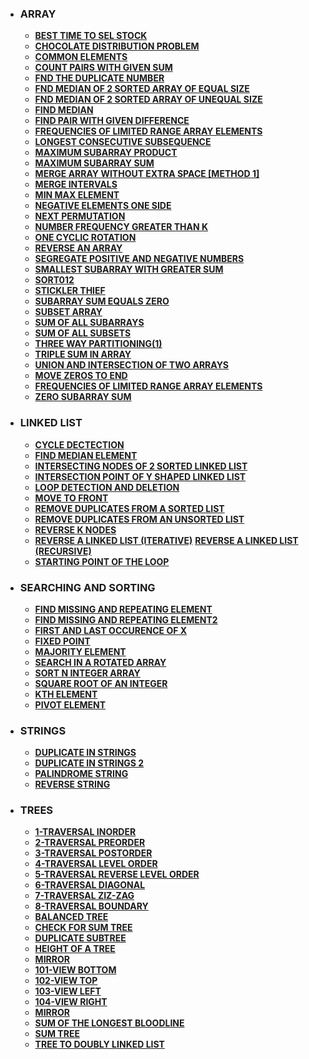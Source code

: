 * ### ARRAY
    * __[BEST TIME TO SEL STOCK](https://github.com/ashish25-bit/data-structure-algorithms/blob/master/Array/Best-Time-To-Sell-Stock.cpp)__
    * __[CHOCOLATE DISTRIBUTION PROBLEM](https://github.com/ashish25-bit/data-structure-algorithms/blob/master/Array/Chocolate-Distribution-Problem.cpp)__
    * __[COMMON ELEMENTS](https://github.com/ashish25-bit/data-structure-algorithms/blob/master/Array/Common-Elements-3-Array.cpp)__
    * __[COUNT PAIRS WITH GIVEN SUM](https://github.com/ashish25-bit/data-structure-algorithms/blob/master/Array/Count-Pairs-With-Given-Sum.cpp)__
    * __[FND THE DUPLICATE NUMBER](https://github.com/ashish25-bit/data-structure-algorithms/blob/master/Array/Duplicate-Element(Only-One).cpp)__
    * __[FND MEDIAN OF 2 SORTED ARRAY OF EQUAL SIZE](https://github.com/ashish25-bit/data-structure-algorithms/blob/master/Array/Find-Median-2-Sorted-Array-Equal-Size.cpp)__
    * __[FND MEDIAN OF 2 SORTED ARRAY OF UNEQUAL SIZE](https://github.com/ashish25-bit/data-structure-algorithms/blob/master/Array/Find-Median-2-Sorted-Array-Unequal-Size.cpp)__
    * __[FIND MEDIAN](https://github.com/ashish25-bit/data-structure-algorithms/blob/master/Array/Find-Median-Array.cpp)__
    * __[FIND PAIR WITH GIVEN DIFFERENCE](https://github.com/ashish25-bit/data-structure-algorithms/blob/master/Array/Find-Pair-Given-Difference.cpp)__
    * __[FREQUENCIES OF LIMITED RANGE ARRAY ELEMENTS](https://github.com/ashish25-bit/data-structure-algorithms/blob/master/Array/Frequencies-Of-Limited-Range-Array-Elements.cpp)__
    * __[LONGEST CONSECUTIVE SUBSEQUENCE](https://github.com/ashish25-bit/data-structure-algorithms/blob/master/Array/Longest-Consecutive-Subsequence.cpp)__
    * __[MAXIMUM SUBARRAY PRODUCT](https://github.com/ashish25-bit/data-structure-algorithms/blob/master/Array/Maximum-Product-Subarray.js)__
    * __[MAXIMUM SUBARRAY SUM](https://github.com/ashish25-bit/data-structure-algorithms/blob/master/Array/Maximum-Subarray-Sum.cpp)__
    * __[MERGE ARRAY WITHOUT EXTRA SPACE [METHOD 1]](https://github.com/ashish25-bit/data-structure-algorithms/blob/master/Array/Merge-Array.cpp)__ 
    * __[MERGE INTERVALS](https://github.com/ashish25-bit/data-structure-algorithms/blob/master/Array/Merge-Intervals.js)__
    * __[MIN MAX ELEMENT](https://github.com/ashish25-bit/data-structure-algorithms/blob/master/Array/Min-Max-Element.cpp)__
    * __[NEGATIVE ELEMENTS ONE SIDE](https://github.com/ashish25-bit/data-structure-algorithms/blob/master/Array/Negative-One-Side.cpp)__
    * __[NEXT PERMUTATION](https://github.com/ashish25-bit/data-structure-algorithms/blob/master/Array/Next-Permutation.cpp)__
    * __[NUMBER FREQUENCY GREATER THAN K](https://github.com/ashish25-bit/data-structure-algorithms/blob/master/Array/Number-Freqency-Greater-Than-K.cpp)__
    * __[ONE CYCLIC ROTATION](https://github.com/ashish25-bit/data-structure-algorithms/blob/master/Array/One-Cyclic-Rotation.cpp)__
    * __[REVERSE AN ARRAY](https://github.com/ashish25-bit/data-structure-algorithms/blob/master/Array/Reverse.cpp)__
    * __[SEGREGATE POSITIVE AND NEGATIVE NUMBERS](https://github.com/ashish25-bit/data-structure-algorithms/blob/master/Array/Segregate-Positive-Negative-Numbers.cpp)__
    * __[SMALLEST SUBARRAY WITH GREATER SUM](https://github.com/ashish25-bit/data-structure-algorithms/blob/master/Array/Smallest-Subarray-With-Greater-Sum.cpp)__
    * __[SORT012](https://github.com/ashish25-bit/data-structure-algorithms/blob/master/Array/Sort012.cpp)__
    * __[STICKLER THIEF](https://github.com/ashish25-bit/data-structure-algorithms/blob/master/Array/Stickler-Thief.cpp)__ 
    * __[SUBARRAY SUM EQUALS ZERO](https://github.com/ashish25-bit/data-structure-algorithms/blob/master/Array/Subarray-Sum-Zero.cpp)__
    * __[SUBSET ARRAY](https://github.com/ashish25-bit/data-structure-algorithms/blob/master/Array/Subset-Array.cpp)__
    * __[SUM OF ALL SUBARRAYS](https://github.com/ashish25-bit/data-structure-algorithms/blob/master/Array/Sum-All-Subarray.cpp)__
    * __[SUM OF ALL SUBSETS](https://github.com/ashish25-bit/data-structure-algorithms/blob/master/Array/Sum-All-Subsets.cpp)__
    * __[THREE WAY PARTITIONING(1)](https://github.com/ashish25-bit/data-structure-algorithms/blob/master/Array/Three-Way-Partitioning.cpp)__
    * __[TRIPLE SUM IN ARRAY](https://github.com/ashish25-bit/data-structure-algorithms/blob/master/Array/Triplet-Sum-In-Array.js)__
    * __[UNION AND INTERSECTION OF TWO  ARRAYS](https://github.com/ashish25-bit/data-structure-algorithms/blob/master/Array/Union-Intersection-Sorted-Array.cpp)__
    * __[MOVE ZEROS TO END](https://github.com/ashish25-bit/data-structure-algorithms/blob/master/Array/Zeros-To-End.cpp)__
    * __[FREQUENCIES OF LIMITED RANGE ARRAY ELEMENTS](https://github.com/ashish25-bit/data-structure-algorithms/blob/master/Array/Frequencies-Of-Limited-Range-Array-Elements.cpp)__
    * __[ZERO SUBARRAY SUM](https://github.com/ashish25-bit/data-structure-algorithms/blob/master/Array/Zero-Subarrays-Sum.js)__

* ### LINKED LIST
    * __[CYCLE DECTECTION](https://github.com/ashish25-bit/data-structure-algorithms/blob/master/LinkedList/Cycle-Detection.cpp)__
    * __[FIND MEDIAN ELEMENT](https://github.com/ashish25-bit/data-structure-algorithms/blob/master/LinkedList/Find-Median-Element.cpp)__
    * __[INTERSECTING NODES OF 2 SORTED LINKED LIST](https://github.com/ashish25-bit/data-structure-algorithms/blob/master/LinkedList/Intersection-Nodes-Of-Sorted-LL.cpp)__
    * __[INTERSECTION POINT OF Y SHAPED LINKED LIST](https://github.com/ashish25-bit/data-structure-algorithms/blob/master/LinkedList/Intersection-Point-Y-Shapped-LL.cpp)__
    * __[LOOP DETECTION AND DELETION](https://github.com/ashish25-bit/data-structure-algorithms/blob/master/LinkedList/Loop-Detection-Deletion.cpp)__
    * __[MOVE TO FRONT](https://github.com/ashish25-bit/data-structure-algorithms/blob/master/LinkedList/Move-To-Front.cpp)__
    * __[REMOVE DUPLICATES FROM A SORTED LIST](https://github.com/ashish25-bit/data-structure-algorithms/blob/master/LinkedList/Remove-Duplicates-Sorted-Linked-List.cpp)__
    * __[REMOVE DUPLICATES FROM AN UNSORTED LIST](https://github.com/ashish25-bit/data-structure-algorithms/blob/master/LinkedList/Remove-Duplicates-Unsorted-Linked-List.cpp)__
    * __[REVERSE K NODES](https://github.com/ashish25-bit/data-structure-algorithms/blob/master/LinkedList/Reverse-K-Nodes.cpp)__
    * __[REVERSE A LINKED LIST (ITERATIVE)](https://github.com/ashish25-bit/data-structure-algorithms/blob/master/LinkedList/Reverse-SLL-Iterative.cpp)__
     __[REVERSE A LINKED LIST (RECURSIVE)](https://github.com/ashish25-bit/data-structure-algorithms/blob/master/LinkedList/Reverse-SLL-Recursive.cpp)__
    * __[STARTING POINT OF THE LOOP](https://github.com/ashish25-bit/data-structure-algorithms/blob/master/LinkedList/Starting-Point-Loop.cpp)__

* ### SEARCHING AND SORTING
    * __[FIND MISSING AND REPEATING ELEMENT](https://github.com/ashish25-bit/data-structure-algorithms/blob/master/Searching-Sorting/Find-Missing-Repeating.cpp)__
    * __[FIND MISSING AND REPEATING ELEMENT2](https://github.com/ashish25-bit/data-structure-algorithms/blob/master/Searching-Sorting/Find-Missing-Repeating2.cpp)__
    * __[FIRST AND LAST OCCURENCE OF X](https://github.com/ashish25-bit/data-structure-algorithms/blob/master/Searching-Sorting/First-And-Last-Occurrences-Of-Xcpp)__
    * __[FIXED POINT](https://github.com/ashish25-bit/data-structure-algorithms/blob/master/Searching-Sorting/Fixed-Point.cpp)__
    * __[MAJORITY ELEMENT](https://github.com/ashish25-bit/data-structure-algorithms/blob/master/Searching-Sorting/Majority-Element.cpp)__
    * __[SEARCH IN A ROTATED ARRAY](https://github.com/ashish25-bit/data-structure-algorithms/blob/master/Searching-Sorting/Search-In-Rotated-Sorted-Array.cpp)__
    * __[SORT N INTEGER ARRAY](https://github.com/ashish25-bit/data-structure-algorithms/blob/master/Searching-Sorting/Sort-N-Interger-Array.cpp)__
    * __[SQUARE ROOT OF AN INTEGER](https://github.com/ashish25-bit/data-structure-algorithms/blob/master/Searching-Sorting/Square-Root-Of-An-Integer.cpp)__
    * __[KTH ELEMENT](https://github.com/ashish25-bit/data-structure-algorithms/blob/master/Searching-Sorting/Kth-Element.js)__
    * __[PIVOT ELEMENT](https://github.com/ashish25-bit/data-structure-algorithms/blob/master/Searching-Sorting/Pivot-Element.js)__

* ### STRINGS
    * __[DUPLICATE IN STRINGS](https://github.com/ashish25-bit/data-structure-algorithms/blob/master/Strings/DuplicateInString.cpp)__
    * __[DUPLICATE IN STRINGS 2](https://github.com/ashish25-bit/data-structure-algorithms/blob/master/Strings/DuplicateInString2.cpp)__
    * __[PALINDROME STRING](https://github.com/ashish25-bit/data-structure-algorithms/blob/master/Strings/Palindrom-String.cpp)__
    * __[REVERSE STRING](https://github.com/ashish25-bit/data-structure-algorithms/blob/master/Strings/Reverse-String.cpp)__

* ### TREES
    * __[1-TRAVERSAL INORDER](https://github.com/ashish25-bit/data-structure-algorithms/blob/master/Trees/1-Traversal-Inorder.cpp)__
    * __[2-TRAVERSAL PREORDER](https://github.com/ashish25-bit/data-structure-algorithms/blob/master/Trees/2-Traversal-Preorder.cpp)__
    * __[3-TRAVERSAL POSTORDER](https://github.com/ashish25-bit/data-structure-algorithms/blob/master/Trees/3-Traversal-Postorder.cpp)__
    * __[4-TRAVERSAL LEVEL ORDER](https://github.com/ashish25-bit/data-structure-algorithms/blob/master/Trees/4-Traversal-Level-Order.cpp)__
    * __[5-TRAVERSAL REVERSE LEVEL ORDER](https://github.com/ashish25-bit/data-structure-algorithms/blob/master/Trees/5-Traversal-Reverse-Level-Order.cpp)__
    * __[6-TRAVERSAL DIAGONAL](https://github.com/ashish25-bit/data-structure-algorithms/blob/master/Trees/6-Traversal-Diagonal.cpp)__
    * __[7-TRAVERSAL ZIZ-ZAG](https://github.com/ashish25-bit/data-structure-algorithms/blob/master/Trees/6-Traversal-Zig-Zag.cpp)__
    * __[8-TRAVERSAL BOUNDARY](https://github.com/ashish25-bit/data-structure-algorithms/blob/master/Trees/8-Traversal-Boundary.cpp)__
    * __[BALANCED TREE](https://github.com/ashish25-bit/data-structure-algorithms/blob/master/Trees/Balanced-Tree.cpp)__
    * __[CHECK FOR SUM TREE](https://github.com/ashish25-bit/data-structure-algorithms/blob/master/Trees/Check-For-Sum-Tree.cpp)__
    * __[DUPLICATE SUBTREE](https://github.com/ashish25-bit/data-structure-algorithms/blob/master/Trees/Duplicate-Subtree.cpp)__
    * __[HEIGHT OF A TREE](https://github.com/ashish25-bit/data-structure-algorithms/blob/master/Trees/Height.cpp)__
    * __[MIRROR](https://github.com/ashish25-bit/data-structure-algorithms/blob/master/Trees/Mirror.cpp)__
    * __[101-VIEW BOTTOM](https://github.com/ashish25-bit/data-structure-algorithms/blob/master/Trees/101-View-Bottom.cpp)__
    * __[102-VIEW TOP](https://github.com/ashish25-bit/data-structure-algorithms/blob/master/Trees/102-View-Top.cpp)__
    * __[103-VIEW LEFT](https://github.com/ashish25-bit/data-structure-algorithms/blob/master/Trees/103-View-Left.cpp)__
    * __[104-VIEW RIGHT](https://github.com/ashish25-bit/data-structure-algorithms/blob/master/Trees/104-View-Right.cpp)__
    * __[MIRROR](https://github.com/ashish25-bit/data-structure-algorithms/blob/master/Trees/Mirror.cpp)__
    * __[SUM OF THE LONGEST BLOODLINE](https://github.com/ashish25-bit/data-structure-algorithms/blob/master/Trees/Sum-Of-The-Longest-Bloodline.cpp)__
    * __[SUM TREE](https://github.com/ashish25-bit/data-structure-algorithms/blob/master/Trees/Sum-Tree.cpp)__
    * __[TREE TO DOUBLY LINKED LIST](https://github.com/ashish25-bit/data-structure-algorithms/blob/master/Trees/Tree-To-Doubly-Linked-List.cpp)__